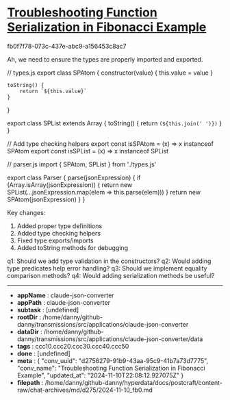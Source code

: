 # [Troubleshooting Function Serialization in Fibonacci Example](https://claude.ai/chat/d2756279-91b9-43aa-95c9-41b7a73d7775)

fb0f7f78-073c-437e-abc9-a156453c8ac7

 Ah, we need to ensure the types are properly imported and exported. 

<antArtifact identifier="types-module" type="application/vnd.ant.code" language="javascript" title="Types Module">
// types.js
export class SPAtom {
    constructor(value) {
        this.value = value
    }

    toString() {
        return `${this.value}`
    }
}

export class SPList extends Array {
    toString() {
        return `(${this.join(' ')})`
    }
}

// Add type checking helpers
export const isSPAtom = (x) => x instanceof SPAtom
export const isSPList = (x) => x instanceof SPList
</antArtifact>

<antArtifact identifier="parser-module" type="application/vnd.ant.code" language="javascript" title="Parser Module">
// parser.js
import { SPAtom, SPList } from './types.js'

export class Parser {
    parse(jsonExpression) {
        if (Array.isArray(jsonExpression)) {
            return new SPList(...jsonExpression.map(elem => this.parse(elem)))
        } 
        return new SPAtom(jsonExpression)
    }
}
</antArtifact>

Key changes:
1. Added proper type definitions
2. Added type checking helpers
3. Fixed type exports/imports
4. Added toString methods for debugging

q1: Should we add type validation in the constructors?
q2: Would adding type predicates help error handling?
q3: Should we implement equality comparison methods?
q4: Would adding serialization methods be useful?

---

* **appName** : claude-json-converter
* **appPath** : claude-json-converter
* **subtask** : [undefined]
* **rootDir** : /home/danny/github-danny/transmissions/src/applications/claude-json-converter
* **dataDir** : /home/danny/github-danny/transmissions/src/applications/claude-json-converter/data
* **tags** : ccc10.ccc20.ccc30.ccc40.ccc50
* **done** : [undefined]
* **meta** : {
  "conv_uuid": "d2756279-91b9-43aa-95c9-41b7a73d7775",
  "conv_name": "Troubleshooting Function Serialization in Fibonacci Example",
  "updated_at": "2024-11-10T22:08:12.927075Z"
}
* **filepath** : /home/danny/github-danny/hyperdata/docs/postcraft/content-raw/chat-archives/md/d275/2024-11-10_fb0.md